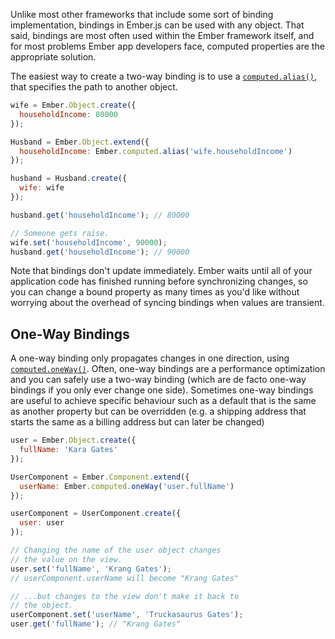 Unlike most other frameworks that include some sort of binding implementation, bindings in Ember.js can be used with any object. That said, bindings are most often used within the Ember framework itself, and for most problems Ember app developers face, computed properties are the appropriate solution.

The easiest way to create a two-way binding is to use a [`computed.alias()`](http://emberjs.com/api/classes/Ember.computed.html#method_alias), that specifies the path to another object.

```javascript
wife = Ember.Object.create({
  householdIncome: 80000
});

Husband = Ember.Object.extend({
  householdIncome: Ember.computed.alias('wife.householdIncome')
});

husband = Husband.create({
  wife: wife
});

husband.get('householdIncome'); // 80000

// Someone gets raise.
wife.set('householdIncome', 90000);
husband.get('householdIncome'); // 90000
```

Note that bindings don't update immediately. Ember waits until all of your application code has finished running before synchronizing changes, so you can change a bound property as many times as you'd like without worrying about the overhead of syncing bindings when values are transient.

## One-Way Bindings

A one-way binding only propagates changes in one direction, using [`computed.oneWay()`](http://emberjs.com/api/classes/Ember.computed.html#method_oneWay). Often, one-way bindings are a performance optimization and you can safely use a two-way binding (which are de facto one-way bindings if you only ever change one side). Sometimes one-way bindings are useful to achieve specific behaviour such as a default that is the same as another property but can be overridden (e.g. a shipping address that starts the same as a billing address but can later be changed)

```javascript
user = Ember.Object.create({
  fullName: 'Kara Gates'
});

UserComponent = Ember.Component.extend({
  userName: Ember.computed.oneWay('user.fullName')
});

userComponent = UserComponent.create({
  user: user
});

// Changing the name of the user object changes
// the value on the view.
user.set('fullName', 'Krang Gates');
// userComponent.userName will become "Krang Gates"

// ...but changes to the view don't make it back to
// the object.
userComponent.set('userName', 'Truckasaurus Gates');
user.get('fullName'); // "Krang Gates"
```